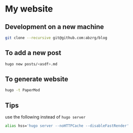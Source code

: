 # My website

## Development on a new machine

```sh
git clone --recursive git@github.com:abzrg/blog
```

## To add a new post

```sh
hugo new posts/<asdf>.md
```


## To generate website

```sh
hugo -t PaperMod
```

## Tips

use the following instead of `hugo server`

```sh
alias hss='hugo server --noHTTPCache --disableFastRender'
```
